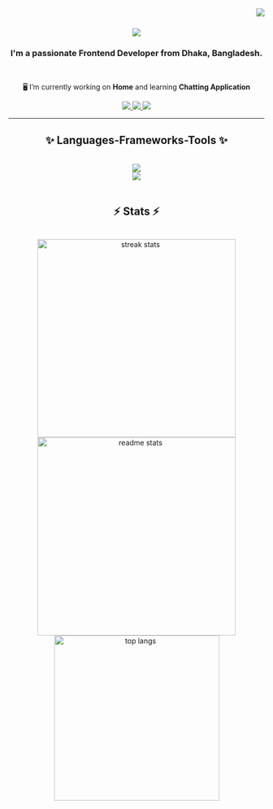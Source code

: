 <img align="right" src="https://visitor-badge.laobi.icu/badge?page_id=itzmehedihasan.itzmehedihasan" />

<h1 align="center">
    <img src="https://readme-typing-svg.herokuapp.com/?font=Righteous&size=35&center=true&vCenter=true&width=500&height=70&duration=4000&lines={Hi,+There!+👋;+I'm+Mehedi+Hasan!+/};" />
</h1>

<h3 align="center"> I'm a passionate Frontend Developer from Dhaka, Bangladesh. </h3>

<br/>

<div align="center">
 
 🖥️ I’m currently working on **Home** and learning **Chatting Application**
 </div>
<div align="center"> 
  <a href="mailto:itz.mehedihasan1@gmail.com">
    <img src="https://img.shields.io/badge/Gmail-333333?style=for-the-badge&logo=gmail&logoColor=red" />
  </a>
  <a href="https://www.linkedin.com/in/itzmehedihasandev/" target="_blank" rel="noopener noreferrer">
    <img src="https://img.shields.io/badge/LinkedIn-0077B5?style=for-the-badge&logo=linkedin&logoColor=white" />
  </a>
  <a href="https://your-portfolio-url.com" target="_blank" rel="noopener noreferrer">
     <img src="https://img.shields.io/badge/Portfolio-FF5722?style=for-the-badge&logo=todoist&logoColor=white" /> 
  </a>
</div>


 <hr/>
 
<h2 align="center">✨ Languages-Frameworks-Tools ✨</h2>
<br/>
<div align="center">
    <img src="https://skillicons.dev/icons?i=react,bootstrap,html,css,vscode,github,figma,tailwind,git,vercel" /><br>
    <img src="https://skillicons.dev/icons?i=mui,nodejs,javascript,express,firebase,mongodb" /><br>
</div>

<br/>

<h2 align="center">⚡ Stats ⚡</h2>
<br>
<div align=center>
 
  <img width=390 src="https://github-readme-streak-stats-nu-seven.vercel.app?user=itzmehedihasan&ring=FF0C0C&fire=FFF136&background=00000000&stroke=8BE1FF&dates=FFFF&border=CFE6EB&currStreakNum=8BE1FF&sideNums=8BE1FF&currStreakLabel=8BE1FF&sideLabels=669BFF" alt="streak stats"/>
  <img width=390 src="https://github-readme-stats-salesp07.vercel.app/api?username=MehediHasan&count_private=true&show_icons=true&theme=react&rank_icon=github&border_radius=10" alt="readme stats" />
  <br/>
  <img width=325 align="center" src="https://github-readme-stats-salesp07.vercel.app/api/top-langs/?username=MehediHasan&count=8&layout=compact&theme=react&border_radius=10&size_weight=0.5&count_weight=0.5&exclude_repo=github-readme-stats" alt="top langs" />
</div>

<br/>
